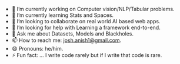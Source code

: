 
- 🔭 I’m currently working on Computer vision/NLP/Tabular problems.
- 🌱 I’m currently learning Stats and Spaces.
- 👯 I’m looking to collaborate on real world AI based web apps.
- 🤔 I’m looking for help with Learning a framework end-to-end.
- 💬 Ask me about Datasets, Models and Blackholes.
- 📫 How to reach me: josh.anish1@gmail.com.
- 😄 Pronouns: he/him.
- ⚡ Fun fact: ... I write code rarely but if I write that code is rare.

